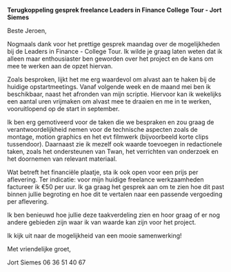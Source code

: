 **Terugkoppeling gesprek freelance Leaders in Finance College Tour - Jort Siemes**

Beste Jeroen,

Nogmaals dank voor het prettige gesprek maandag over de mogelijkheden bij de Leaders in Finance - College Tour. Ik wilde je graag laten weten dat ik alleen maar enthousiaster ben geworden over het project en de kans om mee te werken aan de opzet hiervan.

Zoals besproken, lijkt het me erg waardevol om alvast aan te haken bij de huidige opstartmeetings. Vanaf volgende week en de maand mei ben ik beschikbaar, naast het afronden van mijn scriptie. Hiervoor kan ik wekelijks een aantal uren vrijmaken om alvast mee te draaien en me in te werken, vooruitlopend op de start in september.

Ik ben erg gemotiveerd voor de taken die we bespraken en zou graag de verantwoordelijkheid nemen voor de technische aspecten zoals de montage, motion graphics en het evt filmwerk (bijvoorbeeld korte clips tussendoor). Daarnaast zie ik mezelf ook waarde toevoegen in redactionele taken, zoals het ondersteunen van Twan, het verrichten van onderzoek en het doornemen van relevant materiaal.

Wat betreft het financiële plaatje, sta ik ook open voor een prijs per aflevering. Ter indicatie: voor mijn huidige freelance werkzaamheden factureer ik €50 per uur. Ik ga graag het gesprek aan om te zien hoe dit past binnen jullie begroting en hoe dit te vertalen naar een passende vergoeding per aflevering.

Ik ben benieuwd hoe jullie deze taakverdeling zien en hoor graag of er nog andere gebieden zijn waar ik van waarde kan zijn voor het project.

Ik kijk uit naar de mogelijkheid van een mooie samenwerking!

Met vriendelijke groet,

Jort Siemes 
06 36 51 40 67